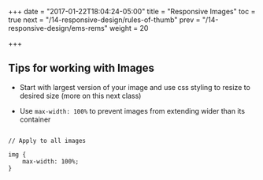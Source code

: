 +++
date = "2017-01-22T18:04:24-05:00"
title = "Responsive Images"
toc = true
next = "/14-responsive-design/rules-of-thumb"
prev = "/14-responsive-design/ems-rems"
weight = 20

+++

## Tips for working with Images 

- Start with largest version of your image and use css styling to resize to desired size (more on this next class)


- Use `max-width: 100%` to prevent images from extending wider than its container


```

// Apply to all images

img {
	max-width: 100%;
}


```
